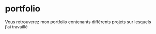 # portfolio
Vous retrouverez mon portfolio contenants différents projets sur lesquels j'ai travaillé
